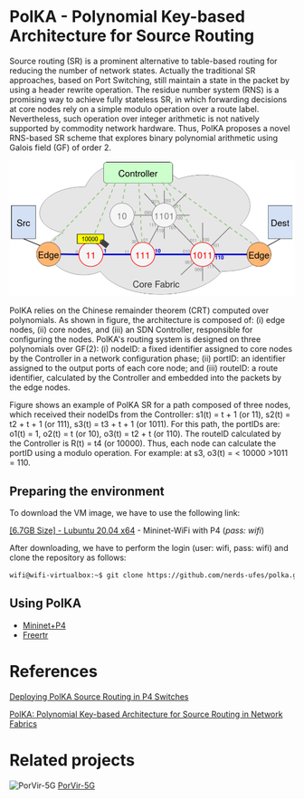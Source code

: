 # PolKA - Polynomial Key-based Architecture for Source Routing

Source routing (SR) is a prominent alternative to table-based routing for reducing the number of network states. Actually the traditional SR approaches, based on Port Switching, still maintain a state in the packet by using a header rewrite operation. The residue number system (RNS) is a promising way to achieve fully stateless SR, in which forwarding decisions at core nodes rely on a simple modulo operation over a route label. Nevertheless, such operation over integer arithmetic is not natively supported by commodity network hardware. Thus, PolKA proposes a novel RNS-based SR scheme that explores binary polynomial arithmetic using Galois field (GF) of order 2. 

![Example of polka_sr](./mininet/figures/architecture.png)

PolKA relies on the Chinese remainder theorem (CRT) computed over polynomials. As shown in figure, the architecture is composed of: (i) edge nodes, (ii) core nodes, and (iii) an SDN Controller, responsible for configuring the nodes. PolKA's routing system is designed on three polynomials over GF(2): (i) nodeID: a fixed identifier assigned to core nodes by the Controller in a network configuration phase; (ii) portID: an identifier assigned to the output ports of each core node; and (iii) routeID: a route identifier, calculated by the Controller and embedded into the packets by the edge nodes.

Figure shows an example of PolKA SR for a path composed of three nodes, which received their nodeIDs from the Controller: s1(t) = t + 1 (or 11), s2(t) = t2 + t + 1 (or 111), s3(t) = t3 + t + 1 (or 1011). For this path, the portIDs are: o1(t) = 1, o2(t) = t (or 10), o3(t) = t2 + t (or 110). The routeID calculated by the Controller is R(t) = t4 (or 10000). Thus, each node can calculate the portID using a modulo operation. For example: at s3, o3(t) = < 10000 >1011 = 110.

## Preparing the environment

To download the VM image, we have to use the following link:

[[6.7GB Size] - Lubuntu 20.04 x64](https://drive.google.com/file/d/1oozRqFO2KjjxW0Ob47d6Re4i6ay1wdwg/view?usp=sharing) - Mininet-WiFi with P4 (_pass: wifi_)

After downloading, we have to perform the login (user: wifi, pass: wifi) and clone the repository as follows:

```sh
wifi@wifi-virtualbox:~$ git clone https://github.com/nerds-ufes/polka.git
```

## Using PolKA

* [Mininet+P4](./mininet)
* [Freertr](./freertr)

# References

[Deploying PolKA Source Routing in P4 Switches](https://ieeexplore.ieee.org/document/9492363)

[PolKA: Polynomial Key-based Architecture for Source Routing in Network Fabrics](https://ieeexplore.ieee.org/document/9165501)

# Related projects 
![PorVir-5G](https://porvir-5g-project.github.io/PORVIR-5G-logo-fundo-claro.png)
[PorVir-5G](https://porvir-5g-project.github.io/)


